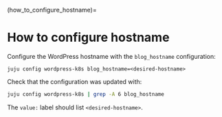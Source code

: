 (how_to_configure_hostname)=

# How to configure hostname

Configure the WordPress hostname with the `blog_hostname` configuration:

```
juju config wordpress-k8s blog_hostname=<desired-hostname>
```
Check that the configuration was updated with:

```bash
juju config wordpress-k8s | grep -A 6 blog_hostname
```

The `value:` label should list `<desired-hostname>`.